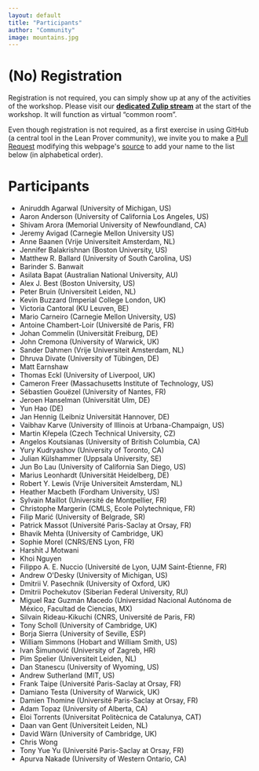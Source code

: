 ```yaml
---
layout: default
title: "Participants"
author: "Community"
image: mountains.jpg
---
```


# (No) Registration

Registration is not required,
you can simply show up at any of the activities of the workshop.
Please visit our
[**dedicated Zulip stream**](https://leanprover.zulipchat.com/#narrow/stream/238830-Lean-for.20the.20curious.20mathematician.202020)
at the start of the workshop.
It will function as virtual “common room”.

Even though registration is not required,
as a first exercise in using GitHub (a central tool in the Lean Prover community),
we invite you to make a
[Pull Request](https://help.github.com/en/github/collaborating-with-issues-and-pull-requests/about-pull-requests)
modifying this webpage's
[source](https://github.com/leanprover-community/lftcm2020/edit/master/docs/participants.md)
to add your name to the list below (in alphabetical order).

# Participants

* Aniruddh Agarwal (University of Michigan, US)
* Aaron Anderson (University of California Los Angeles, US)
* Shivam Arora (Memorial University of Newfoundland, CA)
* Jeremy Avigad (Carnegie Mellon University US)
* Anne Baanen (Vrije Universiteit Amsterdam, NL)
* Jennifer Balakrishnan (Boston University, US)
* Matthew R. Ballard (University of South Carolina, US)
* Barinder S. Banwait
* Asilata Bapat (Australian National University, AU)
* Alex J. Best (Boston University, US)
* Peter Bruin (Universiteit Leiden, NL)
* Kevin Buzzard (Imperial College London, UK)
* Victoria Cantoral (KU Leuven, BE)
* Mario Carneiro (Carnegie Mellon University, US)
* Antoine Chambert-Loir (Université de Paris, FR)
* Johan Commelin (Universität Freiburg, DE)
* John Cremona (University of Warwick, UK)
* Sander Dahmen (Vrije Universiteit Amsterdam, NL)
* Dhruva Divate (University of Tübingen, DE)
* Matt Earnshaw
* Thomas Eckl (University of Liverpool, UK)
* Cameron Freer (Massachusetts Institute of Technology, US)
* Sébastien Gouëzel (University of Nantes, FR)
* Jeroen Hanselman (Universität Ulm, DE)
* Yun Hao (DE)
* Jan Hennig (Leibniz Universität Hannover, DE)
* Vaibhav Karve (University of Illinois at Urbana-Champaign, US)
* Martin Křepela (Czech Technical University, CZ)
* Angelos Koutsianas (University of British Columbia, CA)
* Yury Kudryashov (University of Toronto, CA)
* Julian Külshammer (Uppsala University, SE)
* Jun Bo Lau (University of California San Diego, US)
* Marius Leonhardt (Universität Heidelberg, DE)
* Robert Y. Lewis (Vrije Universiteit Amsterdam, NL)
* Heather Macbeth (Fordham University, US)
* Sylvain Maillot (Université de Montpellier, FR)
* Christophe Margerin (CMLS, Ecole Polytechnique, FR)
* Filip Marić (University of Belgrade, SR)
* Patrick Massot (Université Paris-Saclay at Orsay, FR)
* Bhavik Mehta (University of Cambridge, UK)
* Sophie Morel (CNRS/ENS Lyon, FR)
* Harshit J Motwani
* Khoi Nguyen
* Filippo A. E. Nuccio (Université de Lyon, UJM Saint-Étienne, FR)
* Andrew O'Desky (University of Michigan, US)
* Dmitrii V. Pasechnik (University of Oxford, UK)
* Dmitrii Pochekutov (Siberian Federal University, RU)
* Miguel Raz Guzmán Macedo (Universidad Nacional Autónoma de México, Facultad de Ciencias, MX)
* Silvain Rideau-Kikuchi (CNRS, Université de Paris, FR)
* Tony Scholl (University of Cambridge, UK)
* Borja Sierra (University of Seville, ESP)
* William Simmons (Hobart and William Smith, US)
* Ivan Šimunović (University of Zagreb, HR)
* Pim Spelier (Universiteit Leiden, NL)
* Dan Stanescu (University of Wyoming, US)
* Andrew Sutherland (MIT, US)
* Frank Taipe (Université Paris-Saclay at Orsay, FR)
* Damiano Testa (University of Warwick, UK)
* Damien Thomine (Université Paris-Saclay at Orsay, FR)
* Adam Topaz (University of Alberta, CA)
* Eloi Torrents (Universitat Politècnica de Catalunya, CAT)
* Daan van Gent (Universiteit Leiden, NL)
* David Wärn (University of Cambridge, UK)
* Chris Wong
* Tony Yue Yu (Université Paris-Saclay at Orsay, FR)
* Apurva Nakade (University of Western Ontario, CA)
